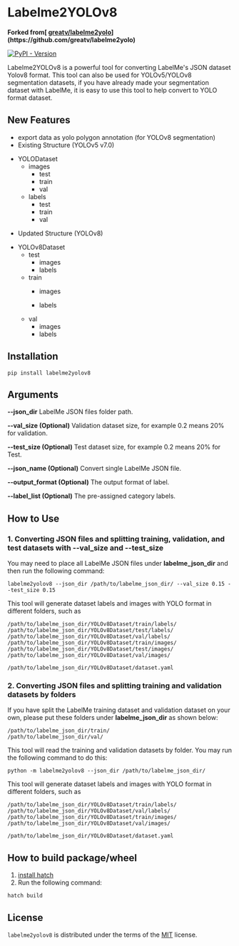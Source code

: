 # Labelme2YOLOv8

**Forked from[ [greatv/labelme2yolo]([https://github.com/rooneysh/Labelme2YOLO](https://github.com/greatv/labelme2yolo))](https://github.com/greatv/labelme2yolo)**

[![PyPI - Version](https://img.shields.io/pypi/v/labelme2yolov8.svg)](https://pypi.org/project/labelme2yolov8)

Labelme2YOLOv8 is a powerful tool for converting LabelMe's JSON dataset Yolov8 format. This tool can also be used for YOLOv5/YOLOv8 segmentation datasets, if you have already made your segmentation dataset with LabelMe, it is easy to use this tool to help convert to YOLO format dataset.

## New Features

* export data as yolo polygon annotation (for YOLOv8 segmentation)
* Existing Structure (YOLOv5 v7.0)

+ YOLODataset
    + images
        + test
        + train
        + val
    + labels
        + test
        + train
        + val
		
* Updated Structure (YOLOv8)

+ YOLOv8Dataset
    + test
        + images
        + labels
    + train
        + images

        + labels
    + val
        + images
        + labels


## Installation

```shell
pip install labelme2yolov8
```

## Arguments

**--json\_dir** LabelMe JSON files folder path.

**--val\_size (Optional)** Validation dataset size, for example 0.2 means 20% for validation.

**--test\_size (Optional)** Test dataset size, for example 0.2 means 20% for Test.

**--json\_name (Optional)** Convert single LabelMe JSON file.

**--output\_format (Optional)** The output format of label.

**--label\_list (Optional)** The pre-assigned category labels.

## How to Use

### 1. Converting JSON files and splitting training, validation, and test datasets with --val\_size and --test\_size

You may need to place all LabelMe JSON files under **labelme\_json\_dir** and then run the following command:

```shell
labelme2yolov8 --json_dir /path/to/labelme_json_dir/ --val_size 0.15 --test_size 0.15
```

This tool will generate dataset labels and images with YOLO format in different folders, such as

```plaintext
/path/to/labelme_json_dir/YOLOv8Dataset/train/labels/
/path/to/labelme_json_dir/YOLOv8Dataset/test/labels/
/path/to/labelme_json_dir/YOLOv8Dataset/val/labels/
/path/to/labelme_json_dir/YOLOv8Dataset/train/images/
/path/to/labelme_json_dir/YOLOv8Dataset/test/images/
/path/to/labelme_json_dir/YOLOv8Dataset/val/images/

/path/to/labelme_json_dir/YOLOv8Dataset/dataset.yaml
```

### 2. Converting JSON files and splitting training and validation datasets by folders

If you have split the LabelMe training dataset and validation dataset on your own, please put these folders under **labelme\_json\_dir** as shown below:

```plaintext
/path/to/labelme_json_dir/train/
/path/to/labelme_json_dir/val/
```

This tool will read the training and validation datasets by folder. You may run the following command to do this:

```shell
python -m labelme2yolov8 --json_dir /path/to/labelme_json_dir/
```

This tool will generate dataset labels and images with YOLO format in different folders, such as

```plaintext
/path/to/labelme_json_dir/YOLOv8Dataset/train/labels/
/path/to/labelme_json_dir/YOLOv8Dataset/val/labels/
/path/to/labelme_json_dir/YOLOv8Dataset/train/images/
/path/to/labelme_json_dir/YOLOv8Dataset/val/images/

/path/to/labelme_json_dir/YOLOv8Dataset/dataset.yaml
```

## How to build package/wheel

1. [install hatch](https://hatch.pypa.io/latest/install/)
2. Run the following command:

```shell
hatch build
```

## License

`labelme2yolov8` is distributed under the terms of the [MIT](https://spdx.org/licenses/MIT.html) license.

